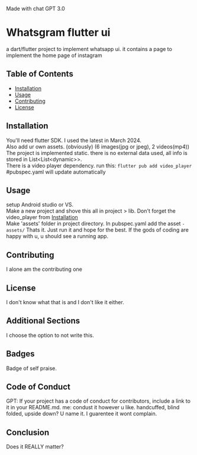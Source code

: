 Made with chat GPT 3.0

# Whatsgram flutter ui

a dart/flutter project to implement whatsapp ui. it contains a page to implement the home page of instagram

## Table of Contents

- [Installation](#installation)
- [Usage](#usage)
- [Contributing](#contributing)
- [License](#license)

## Installation

You'll need flutter SDK. I used the latest in March 2024.  
Also add ur own assets. (obviously) (6 images(jpg or jpeg), 2 videos(mp4))  
The project is implemented static. there is no external data used, all info is stored in List<List\<dynamic>>.  
There is a video player dependency. run this:
  ```flutter pub add video_player```
  #pubspec.yaml will update automatically


## Usage

setup Android studio or VS.  
Make a new project and shove this all in project > lib.  Don't forget the video_player from [Installation](#installation)  
Make 'assets' folder in project directory.  In pubspec.yaml add the asset 
  ```- assets/```
Thats it. Just run it and hope for the best. If the gods of coding are happy with u, u should see a running app.


## Contributing

I alone am the contributing one

## License

I don't know what that is and I don't like it either.

## Additional Sections

I choose the option to not write this.

## Badges

Badge of self praise.

## Code of Conduct

GPT: If your project has a code of conduct for contributors, include a link to it in your README.md.  me: condust it however u like. handcuffed, blind folded, upside down? U name it. I guarentee it wont complain.

## Conclusion

Does it REALLY matter?

